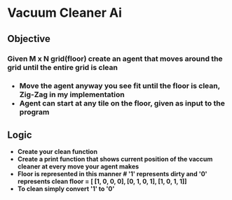 <h1><b>Vacuum Cleaner Ai<b></h1>

<h2>Objective</h2>
<h3>Given M x N grid(floor) create an agent that moves around the grid until the entire grid is clean<h3>
    <ul><li>Move the agent anyway you see fit until the floor is clean, Zig-Zag in my implementation</li>
        <li>Agent can start at any tile on the floor, given as input to the program</li>
    </ul>


<h2>Logic</h2>
<p><ul>   
    <li>Create your clean function</li>
    <li>Create a print function that shows current position of the vaccum cleaner at every move your agent makes</li>
    <li>Floor is represented in this manner
        # '1' represents dirty and '0' represents clean
        floor = [ [1, 0, 0, 0], 
                  [0, 1, 0, 1],
                  [1, 0, 1, 1]]</li>
    <li>To clean simply convert '1' to '0'</li>
</p>
